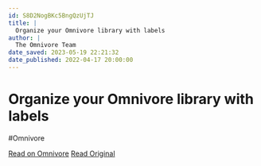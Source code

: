 ```yaml
---
id: S8D2NogBKc5BngQzUjTJ
title: |
  Organize your Omnivore library with labels
author: |
  The Omnivore Team
date_saved: 2023-05-19 22:21:32
date_published: 2022-04-17 20:00:00
---
```


# Organize your Omnivore library with labels
#Omnivore

[Read on Omnivore](https://omnivore.app/me/organize-your-omnivore-library-with-labels-18836f6526c)
[Read Original](https://blog.omnivore.app/p/organize-your-omnivore-library-with)

